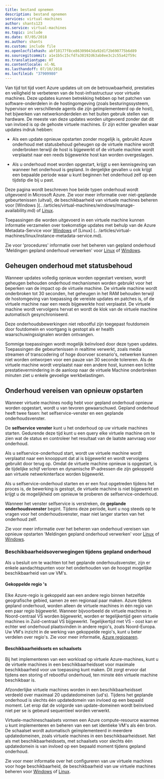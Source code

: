 ```yaml
---
title: bestand opnemen
description: bestand opnemen
services: virtual-machines
author: shants123
ms.service: virtual-machines
ms.topic: include
ms.date: 07/05/2018
ms.author: shants
ms.custom: include file
ms.openlocfilehash: abf10177f8ce86309043da92d1f2b690775b6d89
ms.sourcegitcommit: a1e1b5c15cfd7a38192d63ab8ee3c2c55a42f59c
ms.translationtype: HT
ms.contentlocale: nl-NL
ms.lasthandoff: 07/10/2018
ms.locfileid: "37909980"
---
```

Van tijd tot tijd voert Azure updates uit om de betrouwbaarheid, prestaties en veiligheid te verbeteren van de host-infrastructuur voor virtuele machines. Deze updates kunnen betrekking hebben op het patchen van software-onderdelen in de hostingomgeving (zoals besturingssysteem, hypervisor en verschillende agents die zijn geïmplementeerd op de host), het bijwerken van netwerkonderdelen en het buiten gebruik stellen van hardware. De meeste van deze updates worden uitgevoerd zonder dat dit van invloed is op de gehoste virtuele machines. Er zijn echter gevallen waar updates indruk hebben:

- Als een update opnieuw opstarten zonder mogelijk is, gebruikt Azure onderhoud met statusbehoud geheugen op de virtuele machine wordt onderbroken terwijl de host is bijgewerkt of de virtuele machine wordt verplaatst naar een reeds bijgewerkte host kan worden overgeslagen.

- Als u onderhoud moet worden opgestart, krijgt u een kennisgeving van wanneer het onderhoud is gepland. In dergelijke gevallen u ook krijgt een bepaalde periode waar u kunt beginnen het onderhoud zelf op een tijdstip die bij u past.

Deze pagina wordt beschreven hoe beide typen onderhoud wordt uitgevoerd in Microsoft Azure. Zie voor meer informatie over niet-geplande gebeurtenissen (uitval), de beschikbaarheid van virtuele machines beheren voor [Windows ](.. /articles/virtual-machines/windows/manage-availability.md) of [Linux](../articles/virtual-machines/linux/manage-availability.md).

Toepassingen die worden uitgevoerd in een virtuele machine kunnen informatie verzamelen over toekomstige updates met behulp van de Azure Metadata-Service voor [Windows](../articles/virtual-machines/windows/instance-metadata-service.md) of [Linux] (.. /articles/virtual-machines/linux/instance-metadata-service.md).

Zie voor 'procedures' informatie over het beheren van gepland onderhoud 'Meldingen gepland onderhoud verwerken' voor [Linux](../articles/virtual-machines/linux/maintenance-notifications.md) of [Windows](../articles/virtual-machines/windows/maintenance-notifications.md).

## <a name="memory-preserving-maintenance"></a>Geheugen onderhoud met statusbehoud

Wanneer updates volledig opnieuw worden opgestart vereisen, wordt geheugen behouden onderhoud mechanismen worden gebruikt voor het beperken van de impact op de virtuele machine. De virtuele machine wordt onderbroken tot 30 seconden, het geheugen in het RAM behouden terwijl de hostomgeving van toepassing de vereiste updates en patches is, of de virtuele machine naar een reeds bijgewerkte host verplaatst. De virtuele machine wordt vervolgens hervat en wordt de klok van de virtuele machine automatisch gesynchroniseerd. 

Deze onderhoudsbewerkingen niet rebootful zijn toegepast foutdomein door foutdomein en voortgang is gestopt als er health waarschuwingssignalen worden ontvangen.

Sommige toepassingen wordt mogelijk beïnvloed door deze typen updates. Toepassingen die gebeurtenissen in realtime verwerkt, zoals media streamen of transcodering of hoge doorvoer scenario's, netwerken kunnen niet worden ontworpen voor een pauze van 30 seconde tolereren. <!-- sooooo, what should they do? --> Als de virtuele machine wordt verplaatst naar een andere host, kunnen een lichte prestatievermindering in de aanloop naar de virtuele Machine onderbreken minuten ziet u enkele gevoelige werkbelastingen. 


## <a name="maintenance-requiring-a-reboot"></a>Onderhoud vereisen van opnieuw opstarten

Wanneer virtuele machines nodig hebt voor gepland onderhoud opnieuw worden opgestart, wordt u van tevoren gewaarschuwd. Gepland onderhoud heeft twee fasen: het selfservice-venster en een geplande onderhoudsvenster.

De **selfservice venster** kunt u het onderhoud op uw virtuele machines starten. Gedurende deze tijd kunt u een query elke virtuele machine om te zien wat de status en controleer het resultaat van de laatste aanvraag voor onderhoud.

Als u selfservice-onderhoud start, wordt uw virtuele machine wordt verplaatst naar een knooppunt dat al is bijgewerkt en wordt vervolgens gebruikt door terug op. Omdat de virtuele machine opnieuw is opgestart, is de tijdelijke schijf verloren en dynamische IP-adressen die zijn gekoppeld aan virtuele netwerkinterface worden bijgewerkt.

Als u selfservice-onderhoud starten en er een fout opgetreden tijdens het proces is, de bewerking is gestopt, de virtuele machine is niet bijgewerkt en krijgt u de mogelijkheid om opnieuw te proberen de selfservice-onderhoud. 

Wanneer het venster selfservice is verstreken, de **geplande onderhoudsvenster** begint. Tijdens deze periode, kunt u nog steeds op te vragen voor het onderhoudsvenster, maar niet langer starten van het onderhoud zelf.

Zie voor meer informatie over het beheren van onderhoud vereisen van opnieuw opstarten 'Meldingen gepland onderhoud verwerken' voor [Linux](../articles/virtual-machines/linux/maintenance-notifications.md) of [Windows](../articles/virtual-machines/windows/maintenance-notifications.md). 

### <a name="availability-considerations-during-scheduled-maintenance"></a>Beschikbaarheidsoverwegingen tijdens gepland onderhoud 

Als u besluit om te wachten tot het geplande onderhoudsvenster, zijn er enkele aandachtspunten voor het onderhouden van de hoogst mogelijke beschikbaarheid van uw VM's. 

#### <a name="paired-regions"></a>Gekoppelde regio 's

Elke Azure-regio is gekoppeld aan een andere regio binnen hetzelfde geografische gebied, samen ze een regionaal paar maken. Azure tijdens gepland onderhoud, worden alleen de virtuele machines in één regio van een paar regio bijgewerkt. Wanneer bijvoorbeeld de virtuele machines in Noord-centraal VS worden bijgewerkt, worden er tegelijkertijd geen virtuele machines in Zuid-centraal VS bijgewerkt. Tegelijkertijd met VS - oost kan er echter wel onderhoud plaatsvinden in andere regio's, zoals Noord-Europa. Uw VM's inzicht in de werking van gekoppelde regio's, kunt u beter verdelen over regio's. Zie voor meer informatie, [Azure regioparen](https://docs.microsoft.com/azure/best-practices-availability-paired-regions).

#### <a name="availability-sets-and-scale-sets"></a>Beschikbaarheidssets en schaalsets

Bij het implementeren van een workload op virtuele Azure-machines, kunt u de virtuele machines in een beschikbaarheidsset voor maximale beschikbaarheid voor uw toepassing kunt maken. Dit zorgt ervoor dat tijdens een storing of rebootful onderhoud, ten minste één virtuele machine beschikbaar is.

Afzonderlijke virtuele machines worden in een beschikbaarheidsset verdeeld over maximaal 20 updatedomeinen (ud's). Tijdens het geplande onderhoud is slechts één updatedomein van invloed op een bepaald moment. Let erop dat de volgorde van update-domeinen wordt beïnvloed niet per se is gebeurd sequentieel worden verwerkt. 

Virtuele-machineschaalsets vormen een Azure compute-resource waarmee u kunt implementeren en beheren van een set identieke VM's als één bron. De schaalset wordt automatisch geïmplementeerd in meerdere updatedomeinen, zoals virtuele machines in een beschikbaarheidsset. Net als met beschikbaarheidssets, met schaalsets voor slechts één updatedomein is van invloed op een bepaald moment tijdens gepland onderhoud.

Zie voor meer informatie over het configureren van uw virtuele machines voor hoge beschikbaarheid, de beschikbaarheid van uw virtuele machines beheren voor [Windows](../articles/virtual-machines/windows/manage-availability.md) of [Linux](../articles/virtual-machines/linux/manage-availability.md).

